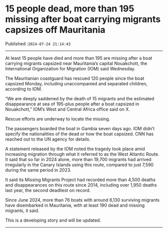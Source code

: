 # 15 people dead, more than 195 missing after boat carrying migrants capsizes off Mauritania

Published :`2024-07-24 21:14:43`

---

At least 15 people have died and more than 195 are missing after a boat carrying migrants capsized near Mauritania’s capital Nouakchott, the International Organization for Migration (IOM) said Wednesday.

The Mauritanian coastguard has rescued 120 people since the boat capsized Monday, including unaccompanied and separated children, according to IOM.

“We are deeply saddened by the death of 15 migrants and the estimated disappearance at sea of 195-plus people after a boat capsized in Nouakchott,” IOM’s West and Central Africa office said on X.

Rescue efforts are underway to locate the missing.

The passengers boarded the boat in Gambia seven days ago. IOM didn’t specify the nationalities of the dead or how the boat capsized. CNN has reached out to the UN agency for details.

A statement released by the IOM noted the tragedy took place amid increasing migration through what it referred to as the West Atlantic Route. It said that so far in 2024 alone, more than 19,700 migrants had arrived irregularly in the Canary Islands using this route, compared to just 7,590 during the same period in 2023.

It said its Missing Migrants Project had recorded more than 4,500 deaths and disappearances on this route since 2014, including over 1,950 deaths last year, the second deadliest on record.

Since June 2024, more than 76 boats with around 6,130 surviving migrants have disembarked in Mauritania, with at least 190 dead and missing migrants, it said.

This is a developing story and will be updated.

---

